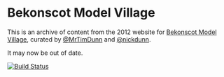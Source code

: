 # Bekonscot Model Village

This is an archive of content from the 2012 website for [Bekonscot Model Village](http://bekonscot.co.uk), curated by [@MrTimDunn](http://twitter.com/MrTimDunn) and [@nickdunn](http://twitter.com/nickdunn).

It may now be out of date.

[![Build Status](https://travis-ci.org/themodelvillager/bekonscot.svg?branch=master)](https://travis-ci.org/bekonscot/bekonscot)